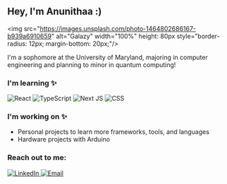 ## Hey, I'm Anunithaa :)
<img src="https://images.unsplash.com/photo-1464802686167-b939a6910659" alt="Galazy" width="100%" height: 80px style="border-radius: 12px; margin-bottom: 20px;"/>

I'm a sophomore at the University of Maryland, majoring in computer engineering and planning to minor in quantum computing!

### I'm learning ✨
<div display="flex">
  <img src="https://img.shields.io/badge/react-%2320232a.svg?style=for-the-badge&logo=react&logoColor=%2361DAFB" alt="React"/>
  <img src="https://img.shields.io/badge/typescript-%23007ACC.svg?style=for-the-badge&logo=typescript&logoColor=white" alt="TypeScript"/>
  <img src="https://img.shields.io/badge/Next-black?style=for-the-badge&logo=next.js&logoColor=white" alt="Next JS"/>
  <img src="https://img.shields.io/badge/css3-%231572B6.svg?style=for-the-badge&logo=css3&logoColor=white" alt="CSS"/>
</div>

### I'm working on ✨
- Personal projects to learn more frameworks, tools, and languages
- Hardware projects with Arduino

### Reach out to me: 
<div display="flex">
  <a href="https://www.linkedin.com/in/anunithaa-rajakumaresan-180261238/">
    <img src="https://img.shields.io/badge/linkedin-%230077B5.svg?style=for-the-badge&logo=linkedin&logoColor=white" alt="LinkedIn"/>
  </a>
  <a href="mailto:anunithaa.rajakumaresan@gmail.com">
    <img src="https://img.shields.io/badge/Email-D14836?style=for-the-badge&logo=gmail&logoColor=white" alt="Email"/>
  </a>
</div>




